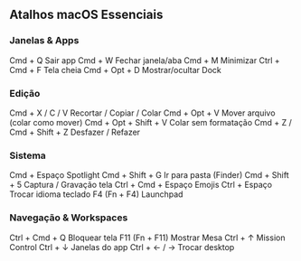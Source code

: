 ## Atalhos macOS Essenciais

### Janelas & Apps

Cmd + Q Sair app
Cmd + W Fechar janela/aba
Cmd + M Minimizar
Ctrl + Cmd + F Tela cheia
Cmd + Opt + D Mostrar/ocultar Dock

### Edição

Cmd + X / C / V Recortar / Copiar / Colar
Cmd + Opt + V Mover arquivo (colar como mover)
Cmd + Opt + Shift + V Colar sem formatação
Cmd + Z / Cmd + Shift + Z Desfazer / Refazer

### Sistema

Cmd + Espaço Spotlight
Cmd + Shift + G Ir para pasta (Finder)
Cmd + Shift + 5 Captura / Gravação tela
Ctrl + Cmd + Espaço Emojis
Ctrl + Espaço Trocar idioma teclado
F4 (Fn + F4) Launchpad

### Navegação & Workspaces

Ctrl + Cmd + Q Bloquear tela
F11 (Fn + F11) Mostrar Mesa
Ctrl + ↑ Mission Control
Ctrl + ↓ Janelas do app
Ctrl + ← / → Trocar desktop
